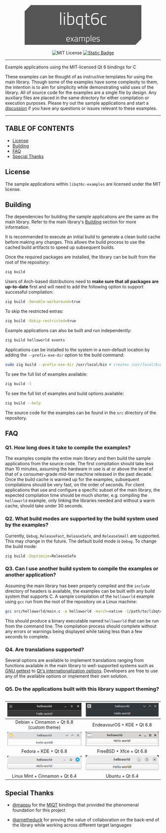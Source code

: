 <div align="center">
<img alt="libqt6c-examples" src="assets/libqt6c-examples.png" height="128px;" />

![MIT License](https://img.shields.io/badge/License-MIT-green)
[![Static Badge](https://img.shields.io/badge/v0.14%20(stable)-f7a41d?logo=zig&logoColor=f7a41d&label=Zig)](https://ziglang.org/download/)
</div>

---

Example applications using the MIT-licensed Qt 6 bindings for C

These examples can be thought of as instructive templates for using the main library. Though some of the examples have some complexity to them, the intention is to aim for simplicity while demonstrating valid uses of the library. All of source code for the examples are a single file by design. Any auxiliary files are placed in the same directory for either compilation or execution purposes. Please try out the sample applications and start a [discussion](https://github.com/rcalixte/libqt6zig/discussions) if you have any questions or issues relevant to these examples.

---

TABLE OF CONTENTS
-----------------

- [License](#license)
- [Building](#building)
- [FAQ](#faq)
- [Special Thanks](#special-thanks)

License
-------

The sample applications within `libqt6c-examples` are licensed under the MIT license.

Building
--------

The dependencies for building the sample applications are the same as the main library. Refer to the main library's [Building](https://github.com/rcalixte/libqt6c#building) section for more information.

It is recommended to execute an initial build to generate a clean build cache before making any changes. This allows the build process to use the cached build artifacts to speed up subsequent builds.

Once the required packages are installed, the library can be built from the root of the repository:

```bash
zig build
```

Users of Arch-based distributions need to __make sure that all packages are up-to-date__ first and will need to add the following option to support successful compilation:

```bash
zig build -Denable-workaround=true
```

To skip the restricted extras:

```bash
zig build -Dskip-restricted=true
```

Example applications can also be built and run independently:

```bash
zig build helloworld events
```

Applications can be installed to the system in a non-default location by adding the `--prefix-exe-dir` option to the build command:

```bash
sudo zig build --prefix-exe-dir /usr/local/bin # creates /usr/local/bin/{examples}
```

To see the full list of examples available:

```bash
zig build -l
```


To see the full list of examples and build options available:

```bash
zig build --help
```

The source code for the examples can be found in the `src` directory of the repository.

FAQ
---

### Q1. How long does it take to compile the examples?

The examples compile the entire main library and then build the sample applications from the source code. The first compilation should take less than 10 minutes, assuming the hardware in use is at or above the level of that of a consumer-grade mid-tier machine released in the past decade. Once the build cache is warmed up for the examples, subsequent compilations should be very fast, on the order of seconds. For client applications that use and configure a specific subset of the main library, the expected compilation time should be much shorter, e.g. compiling the `helloworld` example, only linking the libraries needed and without a warm cache, should take under 30 seconds.

### Q2. What build modes are supported by the build system used by the examples?

Currently, `Debug`, `ReleaseFast`, `ReleaseSafe`, and `ReleaseSmall` are supported. This may change in the future. The default build mode is `Debug`. To change the build mode:

```bash
zig build -Doptimize=ReleaseSafe
```

### Q3. Can I use another build system to compile the examples or another application?

Assuming the main library has been properly compiled and the `include` directory of headers is available, the examples can be built with any build system that supports C. A sample compilation of the `helloworld` example using `gcc` run from the root of the repository on a Linux machine:

```bash
gcc src/helloworld/main.c -o helloworld -march=native -I/path/to/libqtc/include -L/path/to/libqtc/compiled/lib -lqapplication -lqpushbutton -lqwidget -lqabstractbutton -lqobject -lqcoreevent -lqpaintdevice -lqcoreapplication -lqguiapplication -lQt6Widgets -lQt6Core -lQt6Gui -lstdc++
```

This should produce a binary executable named `helloworld` that can be run from the command line. The compilation process should complete without any errors or warnings being displayed while taking less than a few seconds to complete.

### Q4. Are translations supported?

Several options are available to implement translations ranging from functions available in the main library to well-supported systems such as [GNU gettext](https://www.gnu.org/software/gettext/) to [Qt's internationalization options](https://doc.qt.io/qt-6/internationalization.html). Developers are free to use any of the available options or implement their own solution.

### Q5. Do the applications built with this library support theming?

<table align="center">

| ![debian_cinnamon_helloworld](assets/debian_cinnamon_helloworld.png) | ![endeavour_kde_helloworld](assets/endeavour_kde_helloworld.png) |
| :------------------------------------------------------------------: | :--------------------------------------------------------------: |
|              Debian + Cinnamon + Qt 6.8 (custom theme)               |                    EndeavourOS + KDE + Qt 6.8                    |
|      ![fedora_kde_helloworld](assets/fedora_kde_helloworld.png)      |  ![freebsd_xfce_helloworld](assets/freebsd_xfce_helloworld.png)  |
|                        Fedora + KDE + Qt 6.8                         |                     FreeBSD + Xfce + Qt 6.8                      |
|   ![mint_cinnamon_helloworld](assets/mint_cinnamon_helloworld.png)   |        ![ubuntu_helloworld](assets/ubuntu_helloworld.png)        |
|                    Linux Mint + Cinnamon + Qt 6.4                    |                         Ubuntu + Qt 6.4                          |

</table>

Special Thanks
--------------

- [@mappu](https://github.com/mappu) for the [MIQT](https://github.com/mappu/miqt) bindings that provided the phenomenal foundation for this project

- [@arnetheduck](https://github.com/arnetheduck) for proving the value of collaboration on the back-end of the library while working across different target languages
